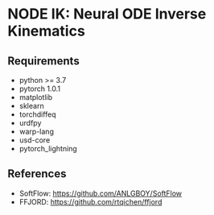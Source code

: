 # NODE IK: Neural ODE Inverse Kinematics

## Requirements
- python >= 3.7
- pytorch 1.0.1
- matplotlib
- sklearn
- torchdiffeq
- urdfpy
- warp-lang
- usd-core
- pytorch_lightning

## References
- SoftFlow: https://github.com/ANLGBOY/SoftFlow
- FFJORD: https://github.com/rtqichen/ffjord